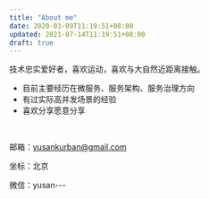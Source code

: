 ```yaml
---
title: "About me"
date: 2020-03-09T11:19:51+08:00
updated: 2021-07-14T11:19:51+08:00
draft: true
---
```


技术忠实爱好者，喜欢运动，喜欢与大自然近距离接触。

- 目前主要经历在微服务、服务架构、服务治理方向
- 有过实际高并发场景的经验
- 喜欢分享愿意分享


</br>

邮箱：yusankurban@gmail.com

坐标：北京

微信：yusan---
